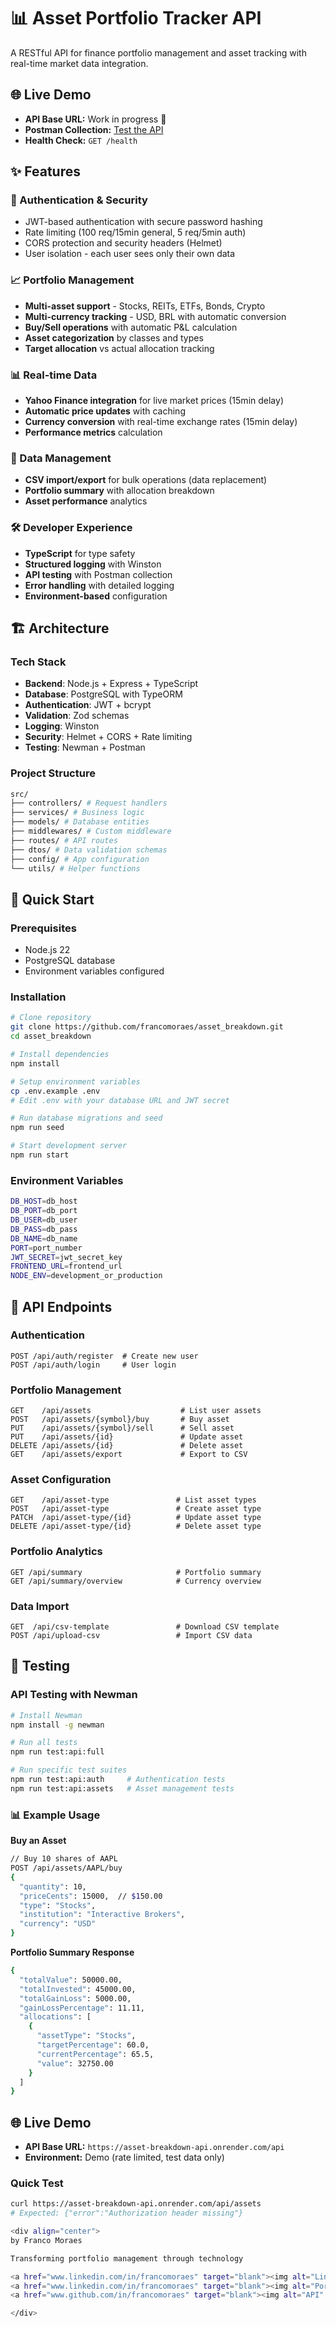 # 📊 Asset Portfolio Tracker API

A RESTful API for finance portfolio management and asset tracking with real-time market data integration.

## 🌐 Live Demo

- **API Base URL:** Work in progress 🚧
- **Postman Collection:** [Test the API](link-to-your-postman-collection)
- **Health Check:** `GET /health`

## ✨ Features

### 🔐 Authentication & Security

- JWT-based authentication with secure password hashing
- Rate limiting (100 req/15min general, 5 req/5min auth)
- CORS protection and security headers (Helmet)
- User isolation - each user sees only their own data

### 📈 Portfolio Management

- **Multi-asset support** - Stocks, REITs, ETFs, Bonds, Crypto
- **Multi-currency tracking** - USD, BRL with automatic conversion
- **Buy/Sell operations** with automatic P&L calculation
- **Asset categorization** by classes and types
- **Target allocation** vs actual allocation tracking

### 📊 Real-time Data

- **Yahoo Finance integration** for live market prices (15min delay)
- **Automatic price updates** with caching
- **Currency conversion** with real-time exchange rates (15min delay)
- **Performance metrics** calculation

### 📁 Data Management

- **CSV import/export** for bulk operations (data replacement)
- **Portfolio summary** with allocation breakdown
- **Asset performance** analytics

### 🛠️ Developer Experience

- **TypeScript** for type safety
- **Structured logging** with Winston
- **API testing** with Postman collection
- **Error handling** with detailed logging
- **Environment-based** configuration

## 🏗️ Architecture

### Tech Stack

- **Backend**: Node.js + Express + TypeScript
- **Database**: PostgreSQL with TypeORM
- **Authentication**: JWT + bcrypt
- **Validation**: Zod schemas
- **Logging**: Winston
- **Security**: Helmet + CORS + Rate limiting
- **Testing**: Newman + Postman

### Project Structure

```bash
src/
├── controllers/ # Request handlers
├── services/ # Business logic
├── models/ # Database entities
├── middlewares/ # Custom middleware
├── routes/ # API routes
├── dtos/ # Data validation schemas
├── config/ # App configuration
└── utils/ # Helper functions
```

## 🚀 Quick Start

### Prerequisites

- Node.js 22
- PostgreSQL database
- Environment variables configured

### Installation

```bash
# Clone repository
git clone https://github.com/francomoraes/asset_breakdown.git
cd asset_breakdown

# Install dependencies
npm install

# Setup environment variables
cp .env.example .env
# Edit .env with your database URL and JWT secret

# Run database migrations and seed
npm run seed

# Start development server
npm run start
```

### Environment Variables

```bash
DB_HOST=db_host
DB_PORT=db_port
DB_USER=db_user
DB_PASS=db_pass
DB_NAME=db_name
PORT=port_number
JWT_SECRET=jwt_secret_key
FRONTEND_URL=frontend_url
NODE_ENV=development_or_production
```

## 📡 API Endpoints

### Authentication

```
POST /api/auth/register  # Create new user
POST /api/auth/login     # User login
```

### Portfolio Management

```
GET    /api/assets                    # List user assets
POST   /api/assets/{symbol}/buy       # Buy asset
PUT    /api/assets/{symbol}/sell      # Sell asset
PUT    /api/assets/{id}               # Update asset
DELETE /api/assets/{id}               # Delete asset
GET    /api/assets/export             # Export to CSV
```

### Asset Configuration

```
GET    /api/asset-type               # List asset types
POST   /api/asset-type               # Create asset type
PATCH  /api/asset-type/{id}          # Update asset type
DELETE /api/asset-type/{id}          # Delete asset type
```

### Portfolio Analytics

```
GET /api/summary                     # Portfolio summary
GET /api/summary/overview            # Currency overview
```

### Data Import

```
GET  /api/csv-template               # Download CSV template
POST /api/upload-csv                 # Import CSV data
```

## 🧪 Testing

### API Testing with Newman

```bash
# Install Newman
npm install -g newman

# Run all tests
npm run test:api:full

# Run specific test suites
npm run test:api:auth     # Authentication tests
npm run test:api:assets   # Asset management tests
```

### 📊 Example Usage

**Buy an Asset**

```bash
// Buy 10 shares of AAPL
POST /api/assets/AAPL/buy
{
  "quantity": 10,
  "priceCents": 15000,  // $150.00
  "type": "Stocks",
  "institution": "Interactive Brokers",
  "currency": "USD"
}
```

**Portfolio Summary Response**

```bash
{
  "totalValue": 50000.00,
  "totalInvested": 45000.00,
  "totalGainLoss": 5000.00,
  "gainLossPercentage": 11.11,
  "allocations": [
    {
      "assetType": "Stocks",
      "targetPercentage": 60.0,
      "currentPercentage": 65.5,
      "value": 32750.00
    }
  ]
}
```

## 🌐 Live Demo

- **API Base URL:** `https://asset-breakdown-api.onrender.com/api`
- **Environment:** Demo (rate limited, test data only)

### Quick Test

```bash
curl https://asset-breakdown-api.onrender.com/api/assets
# Expected: {"error":"Authorization header missing"}

<div align="center">
by Franco Moraes

Transforming portfolio management through technology

<a href="www.linkedin.com/in/francomoraes" target="blank"><img alt="LinkedIn" src="https://img.shields.io/badge/LinkedIn-Connect-blue"></a>
<a href="www.linkedin.com/in/francomoraes" target="blank"><img alt="Portfolio" src="https://img.shields.io/badge/Portfolio-Visit-green"></a>
<a href="www.github.com/in/francomoraes" target="blank"><img alt="API" src="https://img.shields.io/badge/Github-Visit-black"></a>

</div>
```
